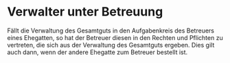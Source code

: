 # Verwalter unter Betreuung

Fällt die Verwaltung des Gesamtguts in den Aufgabenkreis des Betreuers eines Ehegatten, so hat der Betreuer diesen in den Rechten und Pflichten zu vertreten, die sich aus der Verwaltung des Gesamtguts ergeben. Dies gilt auch dann, wenn der andere Ehegatte zum Betreuer bestellt ist.